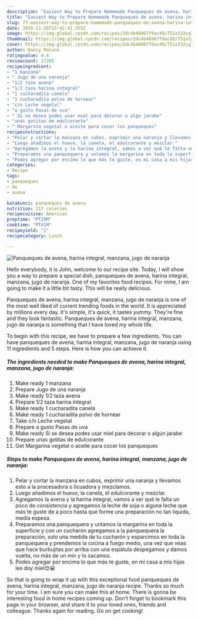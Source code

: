 ```yaml
---
description: "Easiest Way to Prepare Homemade Panqueques de avena, harina integral, manzana, jugo de naranja"
title: "Easiest Way to Prepare Homemade Panqueques de avena, harina integral, manzana, jugo de naranja"
slug: 77-easiest-way-to-prepare-homemade-panqueques-de-avena-harina-integral-manzana-jugo-de-naranja
date: 2020-11-26T23:42:41.355Z
image: https://img-global.cpcdn.com/recipes/2dc4b46967f9ac49/751x532cq70/panqueques-de-avena-harina-integral-manzana-jugo-de-naranja-foto-principal.jpg
thumbnail: https://img-global.cpcdn.com/recipes/2dc4b46967f9ac49/751x532cq70/panqueques-de-avena-harina-integral-manzana-jugo-de-naranja-foto-principal.jpg
cover: https://img-global.cpcdn.com/recipes/2dc4b46967f9ac49/751x532cq70/panqueques-de-avena-harina-integral-manzana-jugo-de-naranja-foto-principal.jpg
author: Nancy Malone
ratingvalue: 4.4
reviewcount: 17265
recipeingredient:
- "1 manzana"
- " Jugo de una naranja"
- "1/2 taza avena"
- "1/2 taza harina integral"
- "1 cucharadita canela"
- "1 cucharadita polvo de hornear"
- "c/n Leche vegetal"
- "a gusto Pasas de uva"
- " Si se desea podes usar miel para decorar o algn jarabe"
- "unas gotitas de edulcorante"
- " Margarina vegetal o aceite para cocer los panqueques"
recipeinstructions:
- "Pelar y cortar la manzana en cubos, exprimir una naranja y llevamos esto a la procesadora o licuadora y mezclamos."
- "Luego añadimos el huevo, la canela, el edulcorante y mezclar."
- "Agregamos la avena y la harina integral, vamos a ver qué le falta un poco de consistencia y agregamos la leche de soja o alguna leche que más te guste de a poco hasta que forme una preparación no tan líquida, media espesa."
- "Preparamos una panquequera y untamos la margarina en toda la superficie y con un cucharón agregamos a la panquequera la preparación, solo una medida de tu cucharón y esparcimos en toda la panquequera y prendemos la cocina a fuego medio, una vez que veas que hace burbujitas por arriba con una espátula despegamos y damos vuelta, no más de un min y lo sacamos."
- "Podes agregar por encima lo que más te guste, en mí casa a mis hijas les doy miel😊😀"
categories:
- Recipe
tags:
- panqueques
- de
- avena

katakunci: panqueques de avena 
nutrition: 217 calories
recipecuisine: American
preptime: "PT19M"
cooktime: "PT41M"
recipeyield: "1"
recipecategory: Lunch

---
```



![Panqueques de avena, harina integral, manzana, jugo de naranja](https://img-global.cpcdn.com/recipes/2dc4b46967f9ac49/751x532cq70/panqueques-de-avena-harina-integral-manzana-jugo-de-naranja-foto-principal.jpg)

Hello everybody, it is John, welcome to our recipe site. Today, I will show you a way to prepare a special dish, panqueques de avena, harina integral, manzana, jugo de naranja. One of my favorites food recipes. For mine, I am going to make it a little bit tasty. This will be really delicious.



Panqueques de avena, harina integral, manzana, jugo de naranja is one of the most well liked of current trending foods in the world. It is appreciated by millions every day. It's simple, it's quick, it tastes yummy. They're fine and they look fantastic. Panqueques de avena, harina integral, manzana, jugo de naranja is something that I have loved my whole life.


To begin with this recipe, we have to prepare a few ingredients. You can have panqueques de avena, harina integral, manzana, jugo de naranja using 11 ingredients and 5 steps. Here is how you can achieve it.

<!--inarticleads1-->

##### The ingredients needed to make Panqueques de avena, harina integral, manzana, jugo de naranja:

1. Make ready 1 manzana
1. Prepare  Jugo de una naranja
1. Make ready 1/2 taza avena
1. Prepare 1/2 taza harina integral
1. Make ready 1 cucharadita canela
1. Make ready 1 cucharadita polvo de hornear
1. Take c/n Leche vegetal
1. Prepare a gusto Pasas de uva
1. Make ready  Si se desea podes usar miel para decorar o algún jarabe
1. Prepare unas gotitas de edulcorante
1. Get  Margarina vegetal o aceite para cocer los panqueques




<!--inarticleads2-->

##### Steps to make Panqueques de avena, harina integral, manzana, jugo de naranja:

1. Pelar y cortar la manzana en cubos, exprimir una naranja y llevamos esto a la procesadora o licuadora y mezclamos.
1. Luego añadimos el huevo, la canela, el edulcorante y mezclar.
1. Agregamos la avena y la harina integral, vamos a ver qué le falta un poco de consistencia y agregamos la leche de soja o alguna leche que más te guste de a poco hasta que forme una preparación no tan líquida, media espesa.
1. Preparamos una panquequera y untamos la margarina en toda la superficie y con un cucharón agregamos a la panquequera la preparación, solo una medida de tu cucharón y esparcimos en toda la panquequera y prendemos la cocina a fuego medio, una vez que veas que hace burbujitas por arriba con una espátula despegamos y damos vuelta, no más de un min y lo sacamos.
1. Podes agregar por encima lo que más te guste, en mí casa a mis hijas les doy miel😊😀




So that is going to wrap it up with this exceptional food panqueques de avena, harina integral, manzana, jugo de naranja recipe. Thanks so much for your time. I am sure you can make this at home. There is gonna be interesting food in home recipes coming up. Don't forget to bookmark this page in your browser, and share it to your loved ones, friends and colleague. Thanks again for reading. Go on get cooking!
